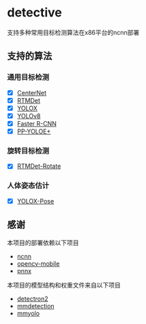 # detective

支持多种常用目标检测算法在x86平台的ncnn部署

## 支持的算法

### **通用目标检测**

- [X] [CenterNet](centernet)
- [X] [RTMDet](rtmdet)
- [X] [YOLOX](yolox)
- [X] [YOLOv8](yolov8)
- [X] [Faster R-CNN](faster_rcnn)
- [X] [PP-YOLOE+](ppyoloe-plus)

### **旋转目标检测**
- [X] [RTMDet-Rotate](rtmdet-rotate)

### **人体姿态估计**
- [X] [YOLOX-Pose](yolox-pose)

## 感谢

本项目的部署依赖以下项目

+ [ncnn](https://github.com/Tencent/ncnn)
+ [opencv-mobile](https://github.com/nihui/opencv-mobile)
+ [pnnx](https://github.com/pnnx/pnnx)

本项目的模型结构和权重文件来自以下项目

+ [detectron2](https://github.com/facebookresearch/detectron2)
+ [mmdetection](https://github.com/open-mmlab/mmdetection)
+ [mmyolo](https://github.com/open-mmlab/mmyolo)
